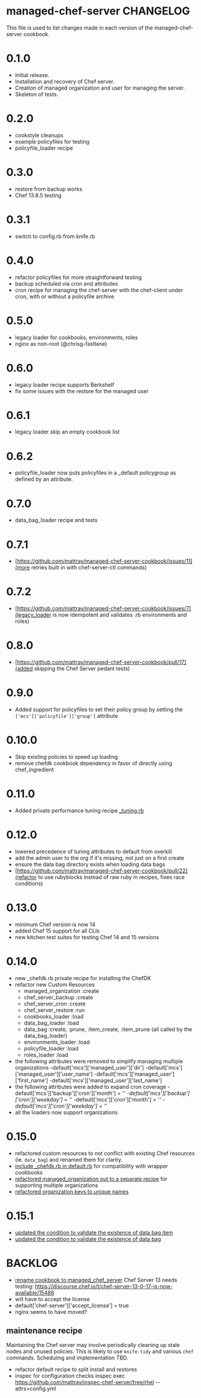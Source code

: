 # managed-chef-server CHANGELOG

This file is used to list changes made in each version of the managed-chef-server cookbook.

# 0.1.0

- Initial release.
- Installation and recovery of Chef server.
- Creation of managed organization and user for managing the server.
- Skeleton of tests.

# 0.2.0

- cookstyle cleanups
- example policyfiles for testing
- policyfile_loader recipe

# 0.3.0

- restore from backup works
- Chef 13.8.5 testing

# 0.3.1

- switch to config.rb from knife.rb

# 0.4.0

- refactor policyfiles for more straightforward testing
- backup scheduled via cron and attributes
- cron recipe for managing the chef-server with the chef-client under cron, with or without a policyfile archive

# 0.5.0

- legacy loader for cookbooks, environments, roles
- nginx as non-root (@chrisg-fastlane)

# 0.6.0

- legacy loader recipe supports Berkshelf
- fix some issues with the restore for the managed user

# 0.6.1

- legacy loader skip an empty cookbook list

# 0.6.2

- policyfile_loader now puts policyfiles in a _default policygroup as defined by an attribute.

# 0.7.0

- data_bag_loader recipe and tests

# 0.7.1

- [https://github.com/mattray/managed-chef-server-cookbook/issues/11](more retries built in with chef-server-ctl commands)

# 0.7.2

- [https://github.com/mattray/managed-chef-server-cookbook/issues/7](legacy_loader is now idempotent and validates .rb environments and roles)

# 0.8.0

- [https://github.com/mattray/managed-chef-server-cookbook/pull/17](added skipping the Chef Server pedant tests)


# 0.9.0

- Added support for policyfiles to set their policy group by setting the `['mcs']['policyfile']['group']` attribute

# 0.10.0

- Skip existing policies to speed up loading
- remove chefdk cookbook dependency in favor of directly using chef_ingredient

# 0.11.0

- Added private performance tuning recipe [_tuning.rb](recipes/_tuning.rb)

# 0.12.0

- lowered precedence of tuning attributes to default from overkill
- add the admin user to the org if it's missing, not just on a first create
- ensure the data bag directory exists when loading data bags
- [https://github.com/mattray/managed-chef-server-cookbook/pull/22](refactor to use rubyblocks instead of raw ruby in recipes, fixes race conditions)

# 0.13.0

- minimum Chef version is now 14
- added Chef 15 support for all CLIs
- new kitchen test suites for testing Chef 14 and 15 versions

# 0.14.0

- new _chefdk.rb private recipe for installing the ChefDK
- refactor new Custom Resources
  - managed_organization :create
  - chef_server_backup :create
  - chef_server_cron :create
  - chef_server_restore :run
  - cookbooks_loader :load
  - data_bag_loader :load
  - data_bag :create, :prune, :item_create, :item_prune (all called by the data_bag_loader)
  - environments_loader :load
  - policyfile_loader :load
  - roles_loader :load
- the following attributes were removed to simplify managing multiple organizations
  -default['mcs']['managed_user']['dir']
  -default['mcs']['managed_user']['user_name']
  -default['mcs']['managed_user']['first_name']
  -default['mcs']['managed_user']['last_name']
- the following attributes were added to expand cron coverage
  -default['mcs']['backup']['cron']['month'] = '*'
  -default['mcs']['backup']['cron']['weekday'] = '*'
  -default['mcs']['cron']['month'] = '*'
  -default['mcs']['cron']['weekday'] = '*'
- all the loaders now support organizations

# 0.15.0

- refactored custom resources to not conflict with existing Chef resources (ie. `data_bag`) and renamed them for clarity.
- [include _chefdk.rb in default.rb](https://github.com/mattray/managed-chef-server-cookbook/issues/29) for compatibility with wrapper cookbooks
- [refactored managed_organization out to a separate recipe](https://github.com/mattray/managed-chef-server-cookbook/issues/28) for supporting multiple organizations
- [refactored organization keys to unique names](https://github.com/mattray/managed-chef-server-cookbook/issues/27)

# 0.15.1
- [updated the condition to validate the existence of data bag item](https://github.com/mattray/managed-chef-server-cookbook/issues/33)
- [updated the condition to validate the existence of data bag](https://github.com/mattray/managed-chef-server-cookbook/issues/33)


# BACKLOG

- [rename cookbook to managed_chef_server](https://github.com/mattray/managed-chef-server-cookbook/issues/30)
Chef Server 13 needs testing: https://discourse.chef.io/t/chef-server-13-0-17-is-now-available/15486
- will have to accept the license
 - default['chef-server']['accept_license'] = true
- nginx seems to have moved?

## maintenance recipe ##

Maintaining the Chef server may involve periodically cleaning up stale nodes and unused policies. This is likely to use `knife-tidy` and various `chef` commands. Scheduling and implementation TBD.

- refactor default recipe to split install and restores
- inspec for configuration checks
  inspec exec https://github.com/mattray/inspec-chef-server/tree/rhel --attrs=config.yml
